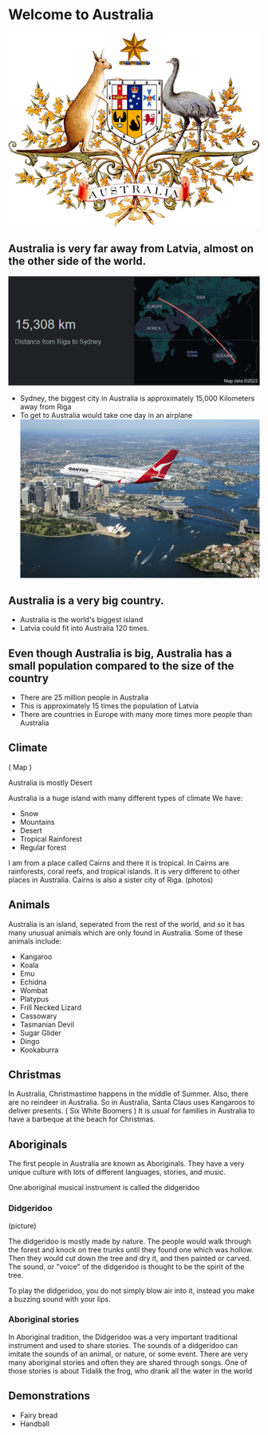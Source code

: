# Welcome to Australia

![Australian Coat of Arms](Australian_Coat_of_Arms.png)

## Australia is very far away from Latvia, almost on the other side of the world. 

![Australia distance](Australia_distance.png)

- Sydney, the biggest city in Australia is approximately 15,000 Kilometers away from Riga 
- To get to Australia would take one day in an airplane
![Qantas-A380-Sydney.png](Qantas-A380-Sydney.png)

## Australia is a very big country.

- Australia is the world's biggest island
- Latvia could fit into Australia 120 times. 

## Even though Australia is big, Australia has a small population compared to the size of the country

- There are 25 million people in Australia
- This is approximately 15 times the population of Latvia
- There are countries in Europe with many more times more people than Australia 

## Climate

( Map )

Australia is mostly Desert



Australia is a huge island with many different types of climate
We have:

- Snow
- Mountains
- Desert
- Tropical Rainforest
- Regular forest


I am from a place called Cairns and there it is tropical. 
In Cairns are rainforests, coral reefs, and tropical islands. It is very different to other places in Australia. Cairns is also a sister city of Riga.
(photos)


## Animals

Australia is an island, seperated from the rest of the world, and so it has many unusual animals which are only found in Australia. Some of these animals include:

- Kangaroo
- Koala
- Emu
- Echidna
- Wombat
- Platypus
- Frill Necked Lizard
- Cassowary
- Tasmanian Devil
- Sugar Glider
- Dingo
- Kookaburra

## Christmas

In Australia, Christmastime happens in the middle of Summer. Also, there are no reindeer in Australia. So in Australia, Santa Claus uses Kangaroos to deliver presents.
( Six White Boomers )
It is usual for families in Australia to have a barbeque at the beach for Christmas. 

## Aboriginals

The first people in Australia are known as Aboriginals. They have a very unique culture with lots of different languages, stories, and music. 

One aboriginal musical instrument is called the didgeridoo

### Didgeridoo

(picture)

The didgeridoo is mostly made by nature. The people would walk through the forest and knock on tree trunks until they found one which was hollow. Then
they would cut down the tree and dry it, and then painted or carved. The sound, or "voice" of the didgeridoo is thought to be the spirit of the tree.

To play the didgeridoo, you do not simply blow air into it, instead you make a buzzing sound with your lips. 


### Aboriginal stories

In Aboriginal tradition, the Didgeridoo was a very important traditional instrument and used to share stories. The sounds of a didgeridoo can imitate the
sounds of an animal, or nature, or some event. There are very many aboriginal stories and often they are shared through songs. One of those stories is about 
Tidalik the frog, who drank all the water in the world

## Demonstrations

- Fairy bread
- Handball



